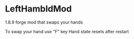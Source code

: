 # LeftHambldMod
1.8.9 forge mod that swaps your hands

To swap your hand use "F" key
Hand state resets after restart

